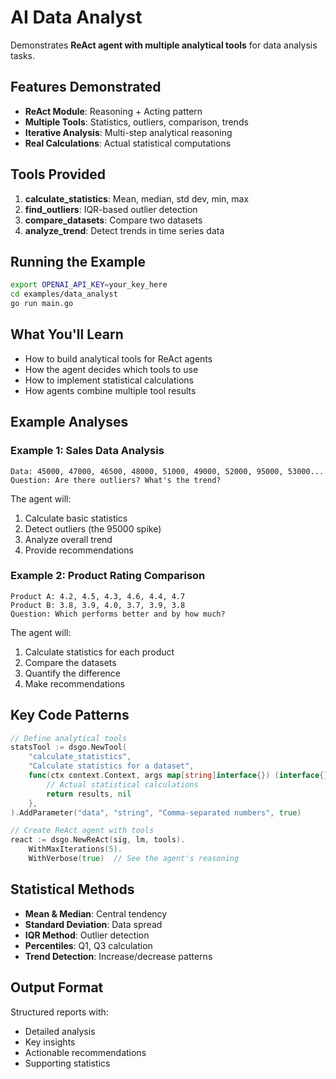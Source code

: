 # AI Data Analyst

Demonstrates **ReAct agent with multiple analytical tools** for data analysis tasks.

## Features Demonstrated

- **ReAct Module**: Reasoning + Acting pattern
- **Multiple Tools**: Statistics, outliers, comparison, trends
- **Iterative Analysis**: Multi-step analytical reasoning
- **Real Calculations**: Actual statistical computations

## Tools Provided

1. **calculate_statistics**: Mean, median, std dev, min, max
2. **find_outliers**: IQR-based outlier detection
3. **compare_datasets**: Compare two datasets
4. **analyze_trend**: Detect trends in time series data

## Running the Example

```bash
export OPENAI_API_KEY=your_key_here
cd examples/data_analyst
go run main.go
```

## What You'll Learn

- How to build analytical tools for ReAct agents
- How the agent decides which tools to use
- How to implement statistical calculations
- How agents combine multiple tool results

## Example Analyses

### Example 1: Sales Data Analysis
```
Data: 45000, 47000, 46500, 48000, 51000, 49000, 52000, 95000, 53000...
Question: Are there outliers? What's the trend?
```

The agent will:
1. Calculate basic statistics
2. Detect outliers (the 95000 spike)
3. Analyze overall trend
4. Provide recommendations

### Example 2: Product Rating Comparison
```
Product A: 4.2, 4.5, 4.3, 4.6, 4.4, 4.7
Product B: 3.8, 3.9, 4.0, 3.7, 3.9, 3.8
Question: Which performs better and by how much?
```

The agent will:
1. Calculate statistics for each product
2. Compare the datasets
3. Quantify the difference
4. Make recommendations

## Key Code Patterns

```go
// Define analytical tools
statsTool := dsgo.NewTool(
    "calculate_statistics",
    "Calculate statistics for a dataset",
    func(ctx context.Context, args map[string]interface{}) (interface{}, error) {
        // Actual statistical calculations
        return results, nil
    },
).AddParameter("data", "string", "Comma-separated numbers", true)

// Create ReAct agent with tools
react := dsgo.NewReAct(sig, lm, tools).
    WithMaxIterations(5).
    WithVerbose(true)  // See the agent's reasoning
```

## Statistical Methods

- **Mean & Median**: Central tendency
- **Standard Deviation**: Data spread
- **IQR Method**: Outlier detection
- **Percentiles**: Q1, Q3 calculation
- **Trend Detection**: Increase/decrease patterns

## Output Format

Structured reports with:
- Detailed analysis
- Key insights
- Actionable recommendations
- Supporting statistics
